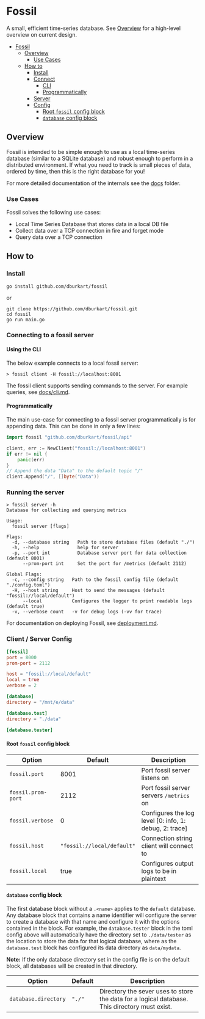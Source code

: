 # Fossil

A small, efficient time-series database. See [Overview](./docs/overview.md) for a high-level overview on current design.

- [Fossil](#fossil)
  - [Overview](#overview)
    - [Use Cases](#use-cases)
  - [How to](#how-to)
    - [Install](#install)
    - [Connect](#connecting-to-a-fossil-server)
      - [CLI](#using-the-cli)
      - [Programmatically](#programmatically)
    - [Server](#running-the-server)
    - [Config](#config)
      - [Root `fossil` config block](#root-fossil-config-block)
      - [`database` config block](#database-config-block)


## Overview

Fossil is intended to be simple enough to use as a local time-series database (similar to a SQLite database) and robust
enough to perform in a distributed environment. If what you need to track is small pieces of data, ordered by time, then
this is the right database for you!

For more detailed documentation of the internals see the [docs](/docs) folder.

### Use Cases

Fossil solves the following use cases:

- Local Time Series Database that stores data in a local DB file
- Collect data over a TCP connection in fire and forget mode
- Query data over a TCP connection

## How to

### Install
```shell
go install github.com/dburkart/fossil
```
or
```shell
git clone https://github.com/dburkart/fossil.git
cd fossil
go run main.go
```

### Connecting to a fossil server

#### Using the CLI

The below example connects to a local fossil server:

```shell
> fossil client -H fossil://localhost:8001
```

The fossil client supports sending commands to the server. For example queries, see [docs/cli.md](./docs/cli.md).

#### Programmatically

The main use-case for connecting to a fossil server programmatically is for appending data. This can
be done in only a few lines:

```go
import fossil "github.com/dburkart/fossil/api"

client, err := NewClient("fossil://localhost:8001")
if err != nil {
	panic(err)
}
// Append the data "Data" to the default topic "/"
client.Append("/", []byte("Data"))
```

### Running the server

```shell
> fossil server -h
Database for collecting and querying metrics

Usage:
  fossil server [flags]

Flags:
  -d, --database string   Path to store database files (default "./")
  -h, --help              help for server
  -p, --port int          Database server port for data collection (default 8001)
      --prom-port int     Set the port for /metrics (default 2112)

Global Flags:
  -c, --config string   Path to the fossil config file (default "./config.toml")
  -H, --host string     Host to send the messages (default "fossil://local/default")
      --local           Configures the logger to print readable logs (default true)
  -v, --verbose count   -v for debug logs (-vv for trace)
```

For documentation on deploying Fossil, see [deployment.md](./docs/deployment.md).

### Client / Server Config

```toml
[fossil]
port = 8000
prom-port = 2112

host = "fossil://local/default"
local = true
verbose = 2

[database]
directory = "/mnt/e/data"

[database.test]
directory = "./data"

[database.tester]
```

#### Root `fossil` config block
| Option             | Default                    | Description                                            |
| ------------------ | -------------------------- | ------------------------------------------------------ |
| `fossil.port`      | 8001                       | Port fossil server listens on                          |
| `fossil.prom-port` | 2112                       | Port fossil server servers `/metrics` on               |
| `fossil.verbose`   | 0                          | Configures the log level [0: info, 1: debug, 2: trace] |
| `fossil.host`      | `"fossil://local/default"` | Connection string client will connect to               |
| `fossil.local`     | true                       | Configures output logs to be in plaintext              |

####  `database` config block
The first database block without a `.<name>` applies to the `default` database. 
Any database block that contains a name identifier will configure the server 
to create a database with that name and configure it with the options contained
in the block. For example, the `database.tester` block in the toml config above
will automatically have the directory set to `./data/tester` as the location to
store the data for that logical database, where as the `database.test` block
has configured its data directory as `data/mydata`.

**Note:** If the only database directory set in the config file is on the default block, all databases will be created in that directory.

| Option               | Default | Description                                                                                   |
| -------------------- | ------- | --------------------------------------------------------------------------------------------- |
| `database.directory` | `"./"`  | Directory the sever uses to store the data for a logical database. This directory must exist. |
